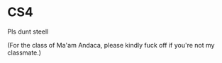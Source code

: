 # CS4
Pls dunt steell

(For the class of Ma'am Andaca, please kindly fuck off if you're not my classmate.)

